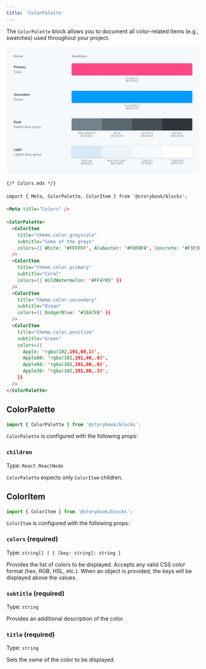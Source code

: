 ```yaml
---
title: 'ColorPalette'
---
```


The `ColorPalette` block allows you to document all color-related items (e.g., swatches) used throughout your project.

![Screenshot of ColorPalette and ColorItem blocks](./doc-block-colorpalette.png)

<!-- prettier-ignore-start -->
```md
{/* Colors.mdx */}

import { Meta, ColorPalette, ColorItem } from '@storybook/blocks';

<Meta title="Colors" />

<ColorPalette>
  <ColorItem
    title="theme.color.greyscale"
    subtitle="Some of the greys"
    colors={{ White: '#FFFFFF', Alabaster: '#F8F8F8', Concrete: '#F3F3F3' }}
  />
  <ColorItem 
    title="theme.color.primary" 
    subtitle="Coral" 
    colors={{ WildWatermelon: '#FF4785' }} 
  />
  <ColorItem 
    title="theme.color.secondary" 
    subtitle="Ocean" 
    colors={{ DodgerBlue: '#1EA7FD' }} 
  />
  <ColorItem
    title="theme.color.positive"
    subtitle="Green"
    colors={{
      Apple: 'rgba(102,191,60,1)',
      Apple80: 'rgba(102,191,60,.8)',
      Apple60: 'rgba(102,191,60,.6)',
      Apple30: 'rgba(102,191,60,.3)',
    }}
  />
</ColorPalette>
```
<!-- prettier-ignore-end -->

## ColorPalette

```js
import { ColorPalette } from '@storybook/blocks';
```

`ColorPalette` is configured with the following props:

### `children`

Type: `React.ReactNode`

`ColorPalette` expects only `ColorItem` children.

## ColorItem

```js
import { ColorItem } from '@storybook/blocks';
```

`ColorItem` is configured with the following props:

### `colors` (required)

Type: `string[] | { [key: string]: string }`

Provides the list of colors to be displayed. Accepts any valid CSS color format (hex, RGB, HSL, etc.). When an object is provided, the keys will be displayed above the values.

### `subtitle` (required)

Type: `string`

Provides an additional description of the color.

### `title` (required)

Type: `string`

Sets the name of the color to be displayed.
